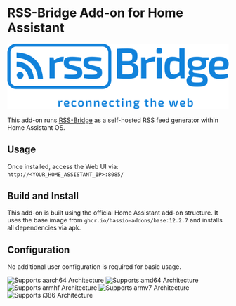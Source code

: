 # RSS-Bridge Add-on for Home Assistant

![RSS-Bridge](logo.png)

This add-on runs [RSS-Bridge](https://github.com/RSS-Bridge/rss-bridge) as a self-hosted RSS feed generator within Home Assistant OS.

## Usage

Once installed, access the Web UI via:  
`http://<YOUR_HOME_ASSISTANT_IP>:8085/`

## Build and Install

This add-on is built using the official Home Assistant add-on structure. It uses the base image from `ghcr.io/hassio-addons/base:12.2.7` and installs all dependencies via apk.

## Configuration

No additional user configuration is required for basic usage.

![Supports aarch64 Architecture][aarch64-shield]
![Supports amd64 Architecture][amd64-shield]
![Supports armhf Architecture][armhf-shield]
![Supports armv7 Architecture][armv7-shield]
![Supports i386 Architecture][i386-shield]

[aarch64-shield]: https://img.shields.io/badge/aarch64-yes-green.svg
[amd64-shield]: https://img.shields.io/badge/amd64-yes-green.svg
[armhf-shield]: https://img.shields.io/badge/armhf-yes-green.svg
[armv7-shield]: https://img.shields.io/badge/armv7-yes-green.svg
[i386-shield]: https://img.shields.io/badge/i386-yes-green.svg
